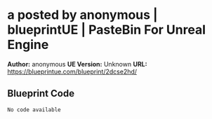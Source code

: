 # a posted by anonymous | blueprintUE | PasteBin For Unreal Engine

**Author:** anonymous
**UE Version:** Unknown
**URL:** https://blueprintue.com/blueprint/2dcse2hd/

## Blueprint Code
```ue4
No code available
```
